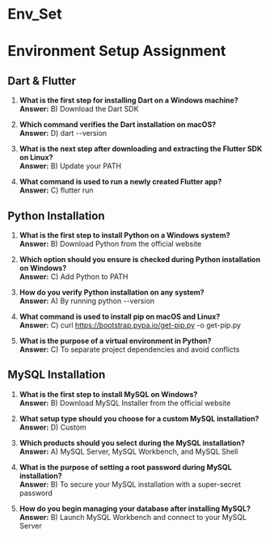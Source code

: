 # Env_Set

# Environment Setup Assignment

## Dart & Flutter

1. **What is the first step for installing Dart on a Windows machine?**  
   **Answer:** B) Download the Dart SDK

2. **Which command verifies the Dart installation on macOS?**  
   **Answer:** D) dart --version

3. **What is the next step after downloading and extracting the Flutter SDK on Linux?**  
   **Answer:** B) Update your PATH

4. **What command is used to run a newly created Flutter app?**  
   **Answer:** C) flutter run

## Python Installation

1. **What is the first step to install Python on a Windows system?**  
   **Answer:** B) Download Python from the official website

2. **Which option should you ensure is checked during Python installation on Windows?**  
   **Answer:** C) Add Python to PATH

3. **How do you verify Python installation on any system?**  
   **Answer:** A) By running python --version

4. **What command is used to install pip on macOS and Linux?**  
   **Answer:** C) curl https://bootstrap.pypa.io/get-pip.py -o get-pip.py

5. **What is the purpose of a virtual environment in Python?**  
   **Answer:** C) To separate project dependencies and avoid conflicts

## MySQL Installation

1. **What is the first step to install MySQL on Windows?**  
   **Answer:** B) Download MySQL Installer from the official website

2. **What setup type should you choose for a custom MySQL installation?**  
   **Answer:** D) Custom

3. **Which products should you select during the MySQL installation?**  
   **Answer:** A) MySQL Server, MySQL Workbench, and MySQL Shell

4. **What is the purpose of setting a root password during MySQL installation?**  
   **Answer:** B) To secure your MySQL installation with a super-secret password

5. **How do you begin managing your database after installing MySQL?**  
   **Answer:** B) Launch MySQL Workbench and connect to your MySQL Server
